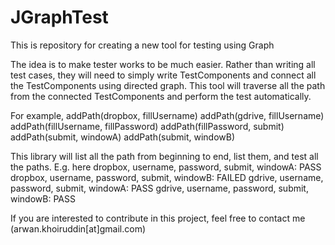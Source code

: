 # JGraphTest

This is repository for creating a new tool for testing using Graph

The idea is to make tester works to be much easier. Rather than writing all test cases, they will need to simply write TestComponents and connect all the TestComponents using directed graph. This tool will traverse all the path from the connected TestComponents and perform the test automatically.

For example, 
addPath(dropbox, fillUsername)
addPath(gdrive, fillUsername)
addPath(fillUsername, fillPassword)
addPath(fillPassword, submit)
addPath(submit, windowA)
addPath(submit, windowB)

This library will list all the path from beginning to end, list them, and test all the paths. E.g. here
dropbox, username, password, submit, windowA: PASS
dropbox, username, password, submit, windowB: FAILED
gdrive, username, password, submit, windowA: PASS
gdrive, username, password, submit, windowB: PASS

If you are interested to contribute in this project, feel free to contact me (arwan.khoiruddin[at]gmail.com)
